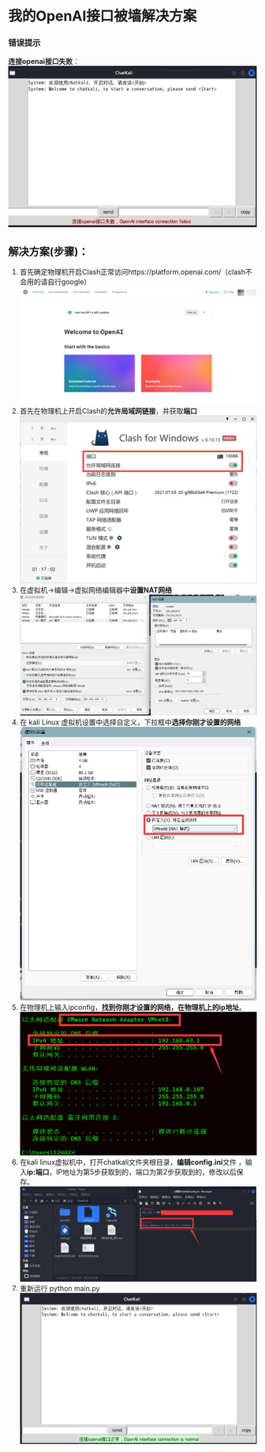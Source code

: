 # 我的OpenAI接口被墙解决方案
### 错误提示
**连接openai接口失败**：
![img_1.png](0.png)
## 解决方案(步骤)：
1. 首先确定物理机开启Clash正常访问https://platform.openai.com/（clash不会用的请自行google）
![img_5.png](1.png)
2. 首先在物理机上开启Clash的**允许局域网链接**，并获取**端口**
![img_7.png](2.png)
3. 在虚拟机→编辑→虚拟网络编辑器中**设置NAT网络**
![img_2.png](3.png)
4. 在 kali Linux 虚拟机设置中选择自定义，下拉框中**选择你刚才设置的网络**
![img.png](4.png)
5. 在物理机上输入ipconfig，**找到你刚才设置的网络，在物理机上的ip地址**。
![img_3.png](5.png)
6. 在kali linux虚拟机中，打开chatkali文件夹根目录，**编辑config.ini**文件 ，输入**ip:端口**，IP地址为第5步获取到的，端口为第2步获取到的，修改以后保存。
![img_4.png](6.png)
7. 重新运行 python main.py
![img_8.png](7.png)